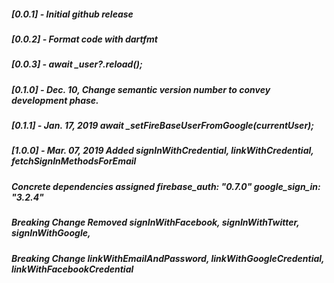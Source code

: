##### [0.0.1] - Initial github release
##### [0.0.2] - Format code with dartfmt
##### [0.0.3] - await _user?.reload();
##### [0.1.0] - Dec. 10, Change semantic version number to convey development phase.
##### [0.1.1] - Jan. 17, 2019  await _setFireBaseUserFromGoogle(currentUser);
##### [1.0.0] - Mar. 07, 2019  Added signInWithCredential, linkWithCredential, fetchSignInMethodsForEmail
#####                          Concrete dependencies assigned firebase_auth: "0.7.0" google_sign_in: "3.2.4"
##### **Breaking Change**      Removed signInWithFacebook, signInWithTwitter, signInWithGoogle, 
##### **Breaking Change**      linkWithEmailAndPassword, linkWithGoogleCredential, linkWithFacebookCredential